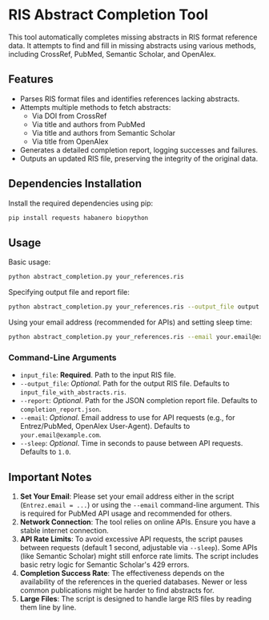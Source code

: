 # RIS Abstract Completion Tool

This tool automatically completes missing abstracts in RIS format reference data. It attempts to find and fill in missing abstracts using various methods, including CrossRef, PubMed, Semantic Scholar, and OpenAlex.

## Features

- Parses RIS format files and identifies references lacking abstracts.
- Attempts multiple methods to fetch abstracts:
  - Via DOI from CrossRef
  - Via title and authors from PubMed
  - Via title and authors from Semantic Scholar
  - Via title from OpenAlex
- Generates a detailed completion report, logging successes and failures.
- Outputs an updated RIS file, preserving the integrity of the original data.

## Dependencies Installation

Install the required dependencies using pip:

```bash
pip install requests habanero biopython
```

## Usage

Basic usage:

```bash
python abstract_completion.py your_references.ris
```

Specifying output file and report file:

```bash
python abstract_completion.py your_references.ris --output_file output.ris --report report.json
```

Using your email address (recommended for APIs) and setting sleep time:

```bash
python abstract_completion.py your_references.ris --email your.email@example.com --sleep 1.5
```

### Command-Line Arguments

- `input_file`: **Required**. Path to the input RIS file.
- `--output_file`: *Optional*. Path for the output RIS file. Defaults to `input_file_with_abstracts.ris`.
- `--report`: *Optional*. Path for the JSON completion report file. Defaults to `completion_report.json`.
- `--email`: *Optional*. Email address to use for API requests (e.g., for Entrez/PubMed, OpenAlex User-Agent). Defaults to `your.email@example.com`.
- `--sleep`: *Optional*. Time in seconds to pause between API requests. Defaults to `1.0`.

## Important Notes

1.  **Set Your Email**: Please set your email address either in the script (`Entrez.email = ...`) or using the `--email` command-line argument. This is required for PubMed API usage and recommended for others.
2.  **Network Connection**: The tool relies on online APIs. Ensure you have a stable internet connection.
3.  **API Rate Limits**: To avoid excessive API requests, the script pauses between requests (default 1 second, adjustable via `--sleep`). Some APIs (like Semantic Scholar) might still enforce rate limits. The script includes basic retry logic for Semantic Scholar's 429 errors.
4.  **Completion Success Rate**: The effectiveness depends on the availability of the references in the queried databases. Newer or less common publications might be harder to find abstracts for.
5.  **Large Files**: The script is designed to handle large RIS files by reading them line by line. 